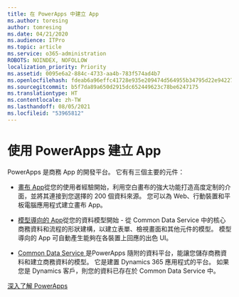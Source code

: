 ```yaml
---
title: 在 PowerApps 中建立 App
ms.author: toresing
author: tomresing
ms.date: 04/21/2020
ms.audience: ITPro
ms.topic: article
ms.service: o365-administration
ROBOTS: NOINDEX, NOFOLLOW
localization_priority: Priority
ms.assetid: 0095e6a2-884c-4733-aa4b-783f574ad4b7
ms.openlocfilehash: fdeab6a96effc41728e935e209474d564955b34795d22e94227ca741368462b6
ms.sourcegitcommit: b5f7da89a650d2915dc652449623c78be6247175
ms.translationtype: HT
ms.contentlocale: zh-TW
ms.lasthandoff: 08/05/2021
ms.locfileid: "53965812"
---
```

# <a name="create-apps-with-powerapps"></a>使用 PowerApps 建立 App

PowerApps 是商務 App 的開發平台。 它有有三個主要的元件： 
  
- [畫布 App](https://go.microsoft.com/fwlink/?linkid=874495)從您的使用者經驗開始，利用空白畫布的強大功能打造高度定制的介面，並將其連接到您選擇的 200 個資料來源。 您可以為 Web、行動裝置和平板電腦應用程式建立畫布 App。 
    
- [模型導向的 App](https://go.microsoft.com/fwlink/?linkid=874496)從您的資料模型開始 - 從 Common Data Service 中的核心商務資料和流程的形狀建構，以建立表單、檢視畫面和其他元件的模型。 模型導向的 App 可自動產生能夠在各裝置上回應的出色 UI。 
    
- [Common Data Service ](https://go.microsoft.com/fwlink/?linkid=874497) 是PowerApps 隨附的資料平台，能讓您儲存商務資料和建立商務資料的模型。 它是建置 Dynamics 365 應用程式的平台。 如果您是 Dynamics 客戶，則您的資料已存在於 Common Data Service 中。 
    
[深入了解 PowerApps](https://go.microsoft.com/fwlink/?linkid=874498)
  

